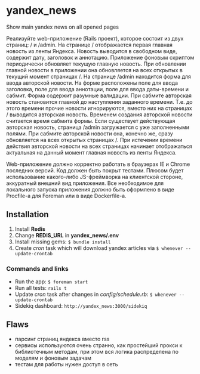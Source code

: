 # yandex_news
Show main yandex news on all opened pages

Реализуйте web-приложение (Rails проект), которое состоит из двух страниц: / и /admin. На странице / отображается первая главная новость из ленты Яндекса. Новость выводится в свободном виде, содержит дату, заголовок и аннотацию. Приложение фоновым скриптом периодически обновляет текущую главную новость. При обновлении главной новости в приложении она обновляется на всех открытых в текущий момент страницах /.
На странице /admin находится форма для ввода авторской новости. На форме расположены поле для ввода заголовка, поле для ввода аннотации, поле для ввода даты-времени и сабмит. Форма содержит разумные валидации. При сабмите авторская новость становится главной до наступления заданного времени. Т.е. до этого времени прочие новости игнорируются, вместо них на страницах / выводится авторская новость. Временем создания авторской новости считается время сабмита формы. Если существует действующая авторская новость, страница /admin загружается с уже заполненными полями. При сабмите авторской новости она, конечно же, сразу обновляется на всех открытых страницах /. При истечении времени действия авторской новости на всех страницах начинает отображаться актуальная на данный момент главная новость из ленты Яндекса.

Web-приложение должно корректно работать в браузерах IE и Chrome последних версий. Код должен быть покрыт тестами. Плюсом будет использование какого-либо JS-фреймворка на клиентской стороне, аккуратный внешний вид приложения.
Все необходимое для локального запуска приложения должно быть оформлено в виде Procfile-а для Foreman или в виде Dockerfile-а.


## Installation
1. Install **Redis**
2. Change **REDIS_URL** in **yandex_news/.env**
3. Install missing gems: ```$ bundle install```
4. Create *cron* task which will download yandex articles via ```$ whenever --update-crontab```

### Commands and links
- Run the app: ```$ foreman start```
- Run all tests: `rails t`
- Update *cron* task after changes in *config/schedule.rb*: ```$ whenever --update-crontab```
- Sidekiq dashboard: `http://yandex_news:3000/sidekiq`

## Flaws
- парсинг страниц яндекса вместо rss
- сервисы используются очень странно, как простейший прокси к библиотечным методам, при этом вся логика распределена по моделям и фоновым задачам
- тестам для работы нужен доступ в сеть
